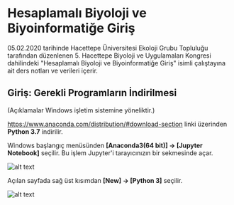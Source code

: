 # Hesaplamalı Biyoloji ve Biyoinformatiğe Giriş
05.02.2020 tarihinde Hacettepe Üniversitesi Ekoloji Grubu Topluluğu tarafından düzenlenen 5. Hacettepe Biyoloji ve Uygulamaları Kongresi dahilindeki "Hesaplamalı Biyoloji ve Biyoinformatiğe Giriş" isimli çalıştayına ait ders notları ve verileri içerir.

## Giriş: Gerekli Programların İndirilmesi 

(Açıklamalar Windows işletim sistemine yöneliktir.)

https://www.anaconda.com/distribution/#download-section linki üzerinden <b>Python 3.7</b> indirilir.

Windows başlangıç menüsünden <b>[Anaconda3(64 bit)] → [Jupyter Notebook]</b> seçilir. Bu işlem Jupyter'i tarayıcınızın bir sekmesinde açar.

![alt text](https://pythonforundergradengineers.com/posts/jupyter/windows_start_jupyter_notebook.png)

Açılan sayfada sağ üst kısımdan  <b>[New] → [Python 3]</b> seçilir.

![alt text](https://pythonforundergradengineers.com/posts/jupyter/new_notebook_from_browser.png)
